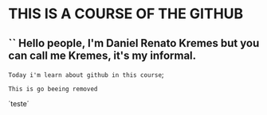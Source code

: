 # THIS IS A COURSE OF THE GITHUB

## `` Hello people, I'm Daniel Renato Kremes but you can call me Kremes, it's my informal.

``Today i'm learn about github in this course``;

`This is go beeing removed`

´teste´


